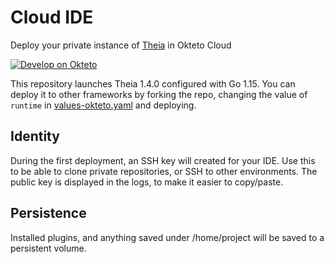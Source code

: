 # Cloud IDE

Deploy your private instance of [Theia](https://theia-ide.org/) in Okteto Cloud

[![Develop on Okteto](https://okteto.com/develop-okteto.svg)](https://cloud.okteto.com/deploy?repo)

This repository launches Theia 1.4.0 configured with Go 1.15. You can deploy it to other frameworks by forking the repo, changing the value of `runtime` in [values-okteto.yaml](values-okteto.yaml) and deploying.

## Identity

During the first deployment, an SSH key will created for your IDE. Use this to be able to clone private repositories, or SSH to other environments. The public key is displayed in the logs, to make it easier to copy/paste. 

## Persistence

Installed plugins, and anything saved under /home/project will be saved to a persistent volume.